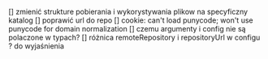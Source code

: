 [] zmienić strukture pobierania i wykorystywania plikow na specyficzny katalog
[] poprawić url do repo
[] cookie: can't load punycode; won't use punycode for domain normalization
[] czemu argumenty i config nie są polaczone w typach?
[] różnica remoteRepository i repositoryUrl w configu ? do wyjaśnienia
